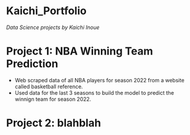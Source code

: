 # Kaichi_Portfolio
*Data Science projects by Kaichi Inoue*

# Project 1: NBA Winning Team Prediction
- Web scraped data of all NBA players for season 2022 from a website called basketball reference.
- Used data for the last 3 seasons to build the model to predict the winnign team for season 2022.

# Project 2: blahblah
